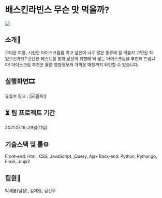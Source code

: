 # 배스킨라빈스 무슨 맛 먹을까?

<img src="https://user-images.githubusercontent.com/89994290/149581775-126b2e83-cfd3-438a-b13a-2625160b4999.jpg">

## 소개🍧
무더운 여름, 시원한 아이스크림을 먹고 싶은데 너무 많은 종류에 뭘 먹을지 고민된 적 있으신가요? 
간단한 테스트를 통해 당신의 취향에 딱 맞는 아이스크림을 추천해 드립니다! 
아이스크림 추천은 물론 영양정보와 가까운 매장까지 확인할 수 있습니다.

## 실행화면🎞
유튜브 링크 : 
[![클릭!](https://youtu.be/PuOmprjn2T4)]

## ⏳ 팀 프로젝트 기간
2021.07.19~29일(11일)

## 기술스택 및 툴⚙
Front-end: Html, CSS, JavaScript, jQuery, Ajax
Back-end: Python, Pymongo, Flask, Jinja2

## 팀원🙋
박새봄(팀장), 김재령, 김건우
